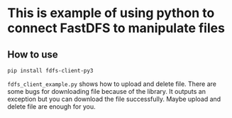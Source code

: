 # This is example of using python to connect FastDFS to manipulate files

## How to use

`pip install fdfs-client-py3`

`fdfs_client_example.py` shows how to upload and delete file. There are some bugs for downloading file because of the library.
It outputs an exception but you can download the file successfully.
Maybe upload and delete file are enough for you.
